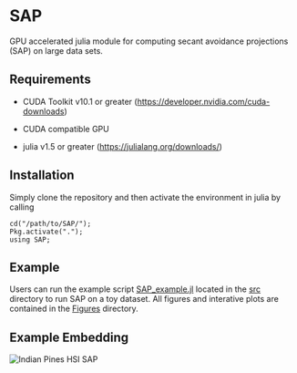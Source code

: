 # SAP
GPU accelerated julia module for computing secant avoidance projections (SAP) on large data sets.

## Requirements
* CUDA Toolkit v10.1 or greater (https://developer.nvidia.com/cuda-downloads)

* CUDA compatible GPU

* julia v1.5 or greater (https://julialang.org/downloads/)

## Installation
Simply clone the repository and then activate the environment in julia by calling 
    
    cd("/path/to/SAP/");
    Pkg.activate(".");
    using SAP;

## Example
Users can run the example script [SAP_example.jl](src/SAP_example.jl) located in the [src](src) directory to run SAP on a toy dataset. All figures and interative plots are contained in the [Figures](Figures) directory.

## Example Embedding
![Indian Pines HSI SAP](https://github.com/ekehoe32/SAP/tree/main/Figures/Indian_Pines_Hyperspectral_SAP_type_q_3.png?raw=true)
